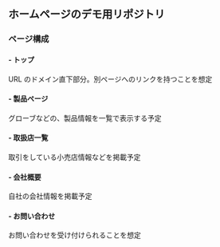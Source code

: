 ## ホームページのデモ用リポジトリ

### ページ構成

#### - トップ

URL のドメイン直下部分。別ページへのリンクを持つことを想定

#### - 製品ページ

グローブなどの、製品情報を一覧で表示する予定

#### - 取扱店一覧

取引をしている小売店情報などを掲載予定

#### - 会社概要

自社の会社情報を掲載予定

#### - お問い合わせ

お問い合わせを受け付けられることを想定
